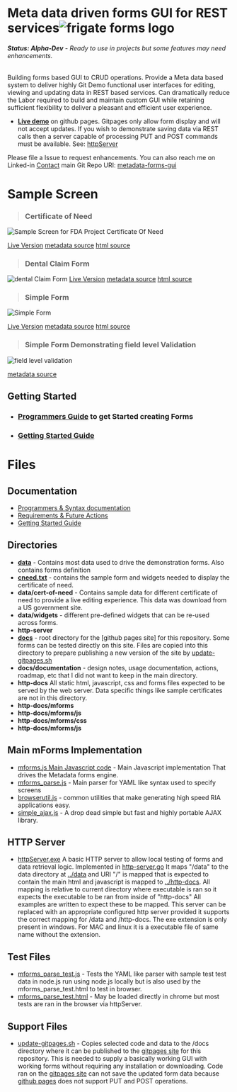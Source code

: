 # 
# Meta data driven forms GUI for REST services![frigate forms logo](http-docs/img/frigate-forms-logo.png)
###### ***Status: Alpha-Dev** - Ready to use in projects but some features may need enhancements.*   

Building forms based GUI to CRUD operations.  Provide a Meta data based system to deliver highly Git Demo functional user interfaces for editing, viewing and updating data in REST based services.   Can dramatically reduce the Labor required to build and maintain custom GUI while retaining sufficient flexibility to deliver a pleasant and efficient user experience.  

* **[Live demo]( https://frigateforms.com)** on github pages.  Gitpages only allow form display and will not accept updates.   If you wish to demonstrate saving data via REST calls then a server capable of processing PUT and POST commands must be available.  See: [httpServer](httpServer)

Please file a Issue to request enhancements.  You can also reach me on Linked-in [Contact](https://www.linkedin.com/in/joe-ellsworth-68222/)   main Git Repo URI:   [metadata-forms-gui](https://github.com/joeatbayes/metadata-forms-gui) 

# Sample Screen

> ### Certificate of Need

![Sample Screen for FDA Project Certificate Of Need](documentation/samples/fda-cert-of-need.jpg)

[Live Version]( https://frigateforms.com/demo/cert-of-need/index.html)  [metadata source](http-docs/demo/cert-of-need/forms/cneed.txt)  [html source](http-docs/demo/cert-of-need/index.html)

> ### Dental Claim Form

![dental Claim Form](documentation/img/dental-claim-form-1.jpg)
[Live Version](https://frigateforms.com/demo/dental/claims/dental-claim.html)   [metadata source](/http-docs/demo/dental/claims/forms/dental-claim.txt)    [html source](http-docs/demo/dental/claims/dental-claim.html)

> ### Simple Form

![Simple Form](documentation/img/simple-form-demo-1.jpg)

[Live Version](https://frigateforms.com/)  [metadata source](http-docs/demo/examples/forms/simple-form.txt) [html source](http-docs/demo/examples/simple-form.html)

> ### Simple Form Demonstrating field level Validation



![field level validation](documentation/img/sample-failed-regex-validation.jpg)

[metadata source](http-docs/demo/examples/forms/field-validator-regex.txt)



## Getting Started

* ### [Programmers Guide](documentation/programmers-guide.md) to get Started creating Forms

* ### [Getting Started Guide](documentation/getting-started.md)



# Files

## Documentation

- [Programmers & Syntax documentation](documentation/programmers-guide.md)
- [Requirements & Future Actions](documentation/actions_roadmap.md)
- [Getting Started Guide](documentation/getting-started.md)

## Directories 

* **[data](data)** - Contains most data used to drive the demonstration forms.  Also contains forms definition
* **[cneed.txt](http-docs/demo/cert-of-need/forms/cneed.txt)** - contains the sample form and widgets needed to display the certificate of need.
* **data/cert-of-need** - Contains sample data for different certificate of need to provide a live editing experience.  This data was download from a US government site.
* **data/widgets** - different pre-defined widgets that can be re-used across forms. 
* **http-server**
* **[docs](docs)** - root directory for the [github pages site] for this repository.  Some forms can be tested directly on this site.  Files are copied into this directory to prepare publishing a new version of the site by [update-gitpages.sh](update-gitpages.sh)
* **docs/documentation** - design notes,  usage documentation,  actions, roadmap, etc that I did not want to keep in the main directory.
* **http-docs**  All static html, javascript, css and forms files expected to be served by the web server.   Data specific things like sample certificates are not in this directory.
* **http-docs/mforms**
* **http-docs/mforms/js**
* **http-docs/mforms/css**
* **http-docs/mforms/js**

## Main mForms Implementation

* [mforms.js Main Javascript code](http-docs/mforms/js/mforms.js) - Main Javascript implementation That drives the Metadata forms engine.
* [mforms_parse.js](http-docs/mforms/js/mforms_parse.js) - Main parser for YAML like syntax used to specify screens
* [browserutil.js](http-docs/mforms/js/browser_util.js) - common utilities that make generating high speed RIA applications easy.
* [simple_ajax.js](http-docs/mforms/js/simple_ajax.js) - A drop dead simple but fast and highly portable AJAX library.



## HTTP Server

* [httpServer.exe](http-server/http-server.exe) A basic HTTP server to allow local testing of forms and data retrieval logic.   Implemented in  [http-server.go](httpSever/http-server.go)  It maps "/data" to the data directory at [../data](data/) and URI "/" is mapped that is expected to contain the main html and javascript is mapped to [../http-docs](http-docs).   All mapping is relative to current directory where executable is ran so it expects the executable to be ran from inside of "http-docs" All examples are written to expect these to be mapped.  This server can be replaced with an appropriate configured http server provided it supports the correct mapping for /data and /http-docs.  The exe extension is only present in windows.  For MAC and linux it is a executable file of same name without the extension.

## Test Files



* [mforms_parse_test.js](http-docs/mforms/js/mforms_parse_test.js) - Tests the YAML like parser with sample test test data in node.js run using node.js locally but is also used by the mforms_parse_test.html to test in browser.
* [mforms_parse_test.html](http-docs/mforms/js/mforms_parse_test.html) - May be loaded directly in chrome but most tests are ran in the browser via httpServer.



## Support Files

* [update-gitpages.sh](update-gitpages.sh) - Copies selected code and data to the /docs directory where it can be published to the [gitpages site](https://frigateforms.com/) for this repository.  This is needed to supply a basically working GUI with working forms without requiring any installation or downloading.    Code ran on the [gitpages site](https://frigateforms.com/) can not save the updated form data because [github pages](https://frigateforms.com/) does not support PUT and POST operations.





